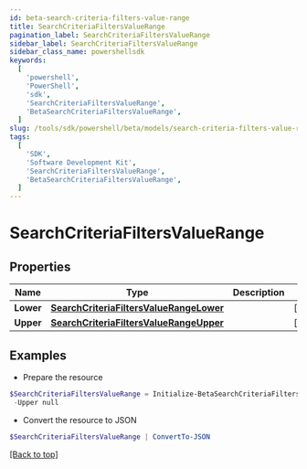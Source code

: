 ```yaml
---
id: beta-search-criteria-filters-value-range
title: SearchCriteriaFiltersValueRange
pagination_label: SearchCriteriaFiltersValueRange
sidebar_label: SearchCriteriaFiltersValueRange
sidebar_class_name: powershellsdk
keywords:
  [
    'powershell',
    'PowerShell',
    'sdk',
    'SearchCriteriaFiltersValueRange',
    'BetaSearchCriteriaFiltersValueRange',
  ]
slug: /tools/sdk/powershell/beta/models/search-criteria-filters-value-range
tags:
  [
    'SDK',
    'Software Development Kit',
    'SearchCriteriaFiltersValueRange',
    'BetaSearchCriteriaFiltersValueRange',
  ]
---
```


# SearchCriteriaFiltersValueRange

## Properties

| Name | Type | Description | Notes |
| --- | --- | --- | --- |
| **Lower** | [**SearchCriteriaFiltersValueRangeLower**](search-criteria-filters-value-range-lower) |  | [optional] |
| **Upper** | [**SearchCriteriaFiltersValueRangeUpper**](search-criteria-filters-value-range-upper) |  | [optional] |

## Examples

- Prepare the resource

```powershell
$SearchCriteriaFiltersValueRange = Initialize-BetaSearchCriteriaFiltersValueRange  -Lower null `
 -Upper null
```

- Convert the resource to JSON

```powershell
$SearchCriteriaFiltersValueRange | ConvertTo-JSON
```

[[Back to top]](#)
